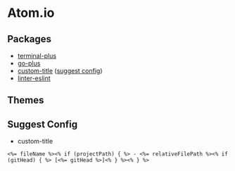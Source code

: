 # Atom.io

## Packages
* [terminal-plus](https://atom.io/packages/terminal-plus)
* [go-plus](https://atom.io/packages/go-plus)
* [custom-title](https://github.com/postcasio/custom-title) ([suggest config](https://github.com/dimasjt/glowing-memory/tree/master#suggest-config-custom-title))
* [linter-eslint](https://github.com/AtomLinter/linter-eslint)

## Themes


## Suggest Config

* custom-title
```
<%= fileName %><% if (projectPath) { %> - <%= relativeFilePath %><% if (gitHead) { %> [<%= gitHead %>]<% } %><% } %>
```
